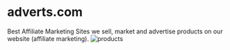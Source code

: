 # adverts.com
Best Affiliate Marketing Sites
we sell, market and advertise products on our website  (affiliate marketing).
![products](https://camo.githubusercontent.com/photo.app.goo.gl/a2CXrP9CmC9NJvs79)
